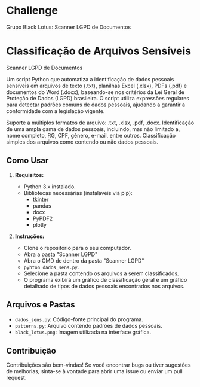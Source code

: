 # Challenge
Grupo Black Lotus: Scanner LGPD de Documentos

# Classificação de Arquivos Sensíveis

Scanner LGPD de Documentos

Um script Python que automatiza a identificação de dados pessoais sensíveis em arquivos de texto (.txt), planilhas Excel (.xlsx), PDFs (.pdf) e documentos do Word (.docx), baseando-se nos critérios da Lei Geral de Proteção de Dados (LGPD) brasileira. O script utiliza expressões regulares para detectar padrões comuns de dados pessoais, ajudando a garantir a conformidade com a legislação vigente.

Suporte a múltiplos formatos de arquivo: .txt, .xlsx, .pdf, .docx. Identificação de uma ampla gama de dados pessoais, incluindo, mas não limitado a, nome completo, RG, CPF, gênero, e-mail, entre outros. Classificação simples dos arquivos como contendo ou não dados pessoais.

## Como Usar

1. **Requisitos:**
   - Python 3.x instalado.
   - Bibliotecas necessárias (instaláveis via pip):
     - tkinter
     - pandas
     - docx
     - PyPDF2
     - plotly

2. **Instruções:**
   - Clone o repositório para o seu computador.
   - Abra a pasta "Scanner LGPD"
   - Abra o CMD de dentro da pasta "Scanner LGPD"
   - `pyhton dados_sens.py`.
   - Selecione a pasta contendo os arquivos a serem classificados.
   - O programa exibirá um gráfico de classificação geral e um gráfico detalhado de tipos de dados pessoais encontrados nos arquivos.

## Arquivos e Pastas

- `dados_sens.py`: Código-fonte principal do programa.
- `patterns.py`: Arquivo contendo padrões de dados pessoais.
- `black_lotus.png`: Imagem utilizada na interface gráfica.

## Contribuição

Contribuições são bem-vindas! Se você encontrar bugs ou tiver sugestões de melhorias, sinta-se à vontade para abrir uma issue ou enviar um pull request.
